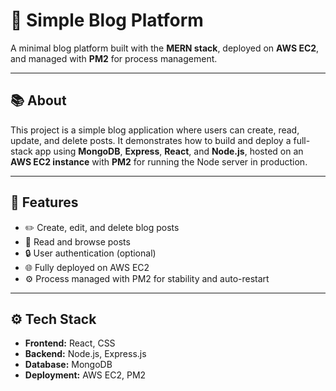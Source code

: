 # 📝 Simple Blog Platform

A minimal blog platform built with the **MERN stack**, deployed on **AWS EC2**, and managed with **PM2** for process management.

---

## 📚 About

This project is a simple blog application where users can create, read, update, and delete posts. It demonstrates how to build and deploy a full-stack app using **MongoDB**, **Express**, **React**, and **Node.js**, hosted on an **AWS EC2 instance** with **PM2** for running the Node server in production.

---

## 🚀 Features

- ✏️ Create, edit, and delete blog posts
- 📰 Read and browse posts
- 🔒 User authentication (optional)
- 🌐 Fully deployed on AWS EC2
- ⚙️ Process managed with PM2 for stability and auto-restart

---

## ⚙️ Tech Stack

- **Frontend:** React, CSS
- **Backend:** Node.js, Express.js
- **Database:** MongoDB
- **Deployment:** AWS EC2, PM2
